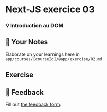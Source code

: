 # Next-JS exercice 03

### 💡 Introduction au DOM

## 📝 Your Notes

Elaborate on your learnings here in `app/courses/[courseId]/@app/exercise/02.md`

## Exercise

## 🐜 Feedback

Fill out
[the feedback form](https://ws.kcd.im/?ws=React%20Fundamentals%20%E2%9A%9B&e=02%3A%20Intro%20to%20raw%20React%20APIs&em=/?ws=React%20Fundamentals%20%E2%9A%9B&e=01%3A%20Basic%20JavaScript-rendered%20Hello%20World&em=).
